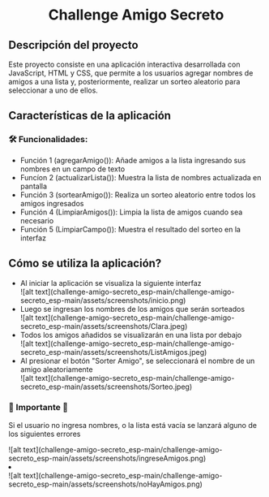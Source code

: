 <h1 align="center"> Challenge Amigo Secreto </h1>

<h2>Descripción del proyecto </h2>
<p>Este proyecto consiste en una aplicación interactiva desarrollada con JavaScript, HTML y CSS, que permite a los usuarios agregar nombres de amigos a una lista y, posteriormente, realizar un sorteo aleatorio para seleccionar a uno de ellos.</p>

<h2>Características de la aplicación </h2>
<h3>🛠 Funcionalidades: </h3>
<ul>
    <li>Función 1 (agregarAmigo()): Añade amigos a la lista ingresando sus nombres en un campo de texto </li>
    <li>Funcíon 2 (actualizarLista()): Muestra la lista de nombres actualizada en pantalla </li>
    <li>Función 3 (sortearAmigo()): Realiza un sorteo aleatorio entre todos los amigos ingresados </li>
    <li>Función 4 (LimpiarAmigos()): Limpia la lista de amigos cuando sea necesario </li>
    <li>Función 5 (LimpiarCampo()): Muestra el resultado del sorteo en la interfaz </li>
</ul>

<h2>Cómo se utiliza la aplicación? </h2>
<ul>
    <li>Al iniciar la aplicación se visualiza la siguiente interfaz </li>
    ![alt text](challenge-amigo-secreto_esp-main/challenge-amigo-secreto_esp-main/assets/screenshots/inicio.png)
    <li>Luego se ingresan los nombres de los amigos que serán sorteados</li>
    ![alt text](challenge-amigo-secreto_esp-main/challenge-amigo-secreto_esp-main/assets/screenshots/Clara.jpeg)
    <li>Todos los amigos añadidos se visualizarán en una lista por debajo </li>
     ![alt text](challenge-amigo-secreto_esp-main/challenge-amigo-secreto_esp-main/assets/screenshots/ListAmigos.jpeg)
    <li>Al presionar el botón "Sorter Amigo", se seleccionará el nombre de un amigo aleatoriamente </li>
     ![alt text](challenge-amigo-secreto_esp-main/challenge-amigo-secreto_esp-main/assets/screenshots/Sorteo.jpeg)
</ul>

<h3> 🔔 Importante 🔔</h3>
<p> Si el usuario no ingresa nombres, o la lista está vacía se lanzará alguno de los siguientes errores</p>
![alt text](challenge-amigo-secreto_esp-main/challenge-amigo-secreto_esp-main/assets/screenshots/ingreseAmigos.png)
<li></li>
![alt text](challenge-amigo-secreto_esp-main/challenge-amigo-secreto_esp-main/assets/screenshots/noHayAmigos.png)
